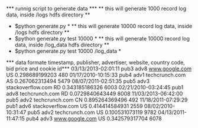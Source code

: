 *** runnig script to generate data ***
** this will generate 1000 record log data, inside /logs hdfs directory **
* $python generate.py *
** this will generate 10000 record log data, inside /logs hdfs directory **
* $python generate.py test 10000 *
** this will generate 10000 record log data, inside /log_data hdfs directory **
* $python generate.py test 10000 /log_data *

*** data formate timestamp, publisher, advertiser, website, country code, bid price and cookie id***
03/13/2013-02:01:11 pub3 adv8 www.google.com US 0.298689199203 480
01/17/2010-10:15:33 pub4 adv1 techcrunch.com AS 0.267062313494 5479
08/07/2011-02:51:35 pub5 adv3 stackoverflow.com RD 0.343185186326 6003
02/21/2010-03:24:45 pub1 adv8 techcrunch.com RD 0.0729840643449 8008
11/03/2013-06:42:00 pub5 adv2 techcrunch.com CN 0.895264369496 492
11/18/2011-07:29:29 pub1 adv6 stackoverflow.com US 0.414414584931 2559
08/02/2010-10:31:47 pub5 adv2 techcrunch.com US 0.100531073119 9782
04/13/2011-11:47:15 pub4 adv3 www.google.com US 0.342579317704 6078
